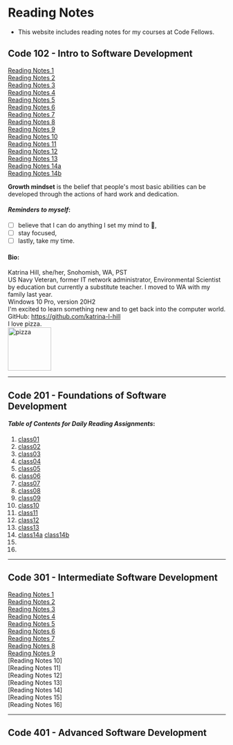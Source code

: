 # Reading Notes
- This website includes reading notes for my courses at Code Fellows.

## Code 102 - Intro to Software Development
[Reading Notes 1](https://katrina-l-hill.github.io/reading-notes-Read-01/)  
[Reading Notes 2](https://katrina-l-hill.github.io/reading-notes-Read-02/)  
[Reading Notes 3](https://katrina-l-hill.github.io/reading-notes-Read-03/)  
[Reading Notes 4](https://katrina-l-hill.github.io/reading-notes-Read-04/)  
[Reading Notes 5](https://katrina-l-hill.github.io/reading-notes-Read-05/)  
[Reading Notes 6](https://katrina-l-hill.github.io/reading-notes-Read-06/)  
[Reading Notes 7](https://katrina-l-hill.github.io/reading-notes-Read-07/)  
[Reading Notes 8](https://katrina-l-hill.github.io/reading-notes-Read-08/)  
[Reading Notes 9](https://katrina-l-hill.github.io/reading-notes-Read-09/)  
[Reading Notes 10](https://katrina-l-hill.github.io/reading-notes-Read-10/)  
[Reading Notes 11](https://katrina-l-hill.github.io/reading-notes-Read-11/)  
[Reading Notes 12](https://katrina-l-hill.github.io/reading-notes-Read-12/)  
[Reading Notes 13](https://katrina-l-hill.github.io/reading-notes-Read-13/)  
[Reading Notes 14a](https://katrina-l-hill.github.io/reading-notes-Read-14a/)  
[Reading Notes 14b](https://katrina-l-hill.github.io/reading-notes-Read-14b/)  



**Growth mindset** is the belief that people's most basic abilities can be developed through the actions of hard work and dedication.

#### *Reminders to myself*:  
-  [ ]  believe that I can do anything I set my mind to 🙂,
-  [ ]  stay focused,
-  [ ]  lastly, take my time.

#### Bio:  
Katrina Hill, she/her, Snohomish, WA, PST  
US Navy Veteran, former IT network administrator, Environmental Scientist by education but currently a substitute teacher. I moved to WA with my family last year.  
Windows 10 Pro, version 20H2  
I'm excited to learn something new and to get back into the computer world.    
GitHub: https://github.com/katrina-l-hill    
I love pizza.  
<img src="https://user-images.githubusercontent.com/98134026/150919778-2179cd29-66fe-4268-bd13-8e70d46e9595.jpg" alt="pizza" style="width:100px;"/>

---

## Code 201 - Foundations of Software Development

#### *Table of Contents for Daily Reading Assignments*: <br>
1.  [class01](./class01.md)
2.  [class02](/class02.md)
3.  [class03](/class03.md)
4.  [class04](/class04.md)
5.  [class05](/class05.md)
6.  [class06](/class06.md)
7.  [class07](/class07.md)
8.  [class08](/class08.md)
9.  [class09](/class09.md)
10. [class10](/class10.md) 
11. [class11](/class11.md) 
12. [class12](/class12.md) 
13. [class13](/class13.md)  
14. [class14a](/class14a.md) 
  [class14b](/class14b.md)
15.
16. 

---

## Code 301 - Intermediate Software Development
[Reading Notes 1](/301-class01.md)  
[Reading Notes 2](/301-class02.md)  
[Reading Notes 3](/301-class03.md)    
[Reading Notes 4](/301-class04.md)  
[Reading Notes 5](/301-class05.md)  
[Reading Notes 6](/301-class06.md)  
[Reading Notes 7](/301-class07.md)  
[Reading Notes 8](/301-class08.md)    
[Reading Notes 9](/301-class09.md)    
[Reading Notes 10]  
[Reading Notes 11]  
[Reading Notes 12]  
[Reading Notes 13]  
[Reading Notes 14]  
[Reading Notes 15]  
[Reading Notes 16]  

---

## Code 401 - Advanced Software Development
